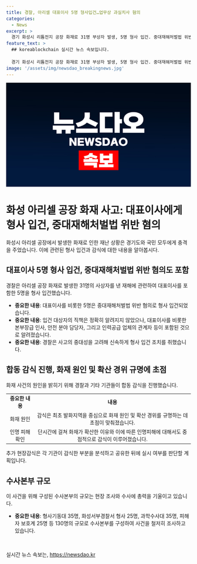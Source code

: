```yaml
---
title: 경찰, 아리셀 대표이사 5명 형사입건…업무상 과실치사 혐의
categories:
  - News
excerpt: >
  경기 화성시 리튬전지 공장 화재로 31명 부상자 발생, 5명 형사 입건. 중대재해처벌법 위반 등 혐의로 대표 등 5명 피의자 전환, 출국금지 조치. 화재 원인을 밝히기 위한 합동 감식 진행, 경찰 등 9개 기관 40여 명 참여. 화재 원인 및 확산 경위 확인에 초점, 추가 감식 후 실시 여부 결정 예정. 경찰 130명 규모 수사본부 꾸려 수사 진행 중. 
feature_text: >
  ## koreablockchain 실시간 뉴스 속보입니다.

  경기 화성시 리튬전지 공장 화재로 31명 부상자 발생, 5명 형사 입건. 중대재해처벌법 위반 등 혐의로 대표 등 5명 피의자 전환, 출국금지 조치. 화재 원인을 밝히기 위한 합동 감식 진행, 경찰 등 9개 기관 40여 명 참여. 화재 원인 및 확산 경위 확인에 초점, 추가 감식 후 실시 여부 결정 예정. 경찰 130명 규모 수사본부 꾸려 수사 진행 중. 
image: '/assets/img/newsdao_breakingnews.jpg'
---
```


<p><img src="/assets/img/newsdao_breakingnews.jpg" alt="koreablockchain 속보" /></p>

<h1>화성 아리셀 공장 화재 사고: 대표이사에게 형사 입건, 중대재해처벌법 위반 혐의</h1>

<p data-ke-size="size16">화성시 아리셀 공장에서 발생한 화재로 인한 재난 상황은 경기도와 국민 모두에게 충격을 주었습니다. 이에 관련된 형사 입건과 감식에 대한 내용을 알아봅시다.</p>

<h2 data-ke-size="size26">대표이사 5명 형사 입건, 중대재해처벌법 위반 혐의도 포함</h2>

<p data-ke-size="size16">경찰은 아리셀 공장 화재로 발생한 31명의 사상자를 낸 재해에 관련하여 대표이사를 포함한 5명을 형사 입건했습니다.</p>

<ul>
  <li><b>중요한 내용</b>: 대표이사를 비롯한 5명은 중대재해처벌법 위반 혐의로 형사 입건되었습니다.</li>
  <li><b>중요한 내용</b>: 입건 대상자의 직책은 정확히 알려지지 않았으나, 대표이사를 비롯한 본부장급 인사, 안전 분야 담당자, 그리고 인력공급 업체의 관계자 등이 포함된 것으로 알려졌습니다.</li>
  <li><b>중요한 내용</b>: 경찰은 사고의 중대성을 고려해 신속하게 형사 입건 조치를 취했습니다.</li>
</ul>

<h2 data-ke-size="size26">합동 감식 진행, 화재 원인 및 확산 경위 규명에 초점</h2>

<p data-ke-size="size16">화재 사건의 원인을 밝히기 위해 경찰과 기타 기관들이 합동 감식을 진행했습니다.</p>

<table>
  <tr>
    <td style="text-align: center; height: 17px;"><b>중요한 내용</b></td>
    <td style="text-align: center; height: 17px;"><b>내용</b></td>
  </tr>
  <tr>
    <td style="text-align: center; height: 17px;">화재 원인</td>
    <td style="text-align: center; height: 17px;">감식은 최초 발화지역을 중심으로 화재 원인 및 확산 경위를 규명하는 데 초점이 맞춰졌습니다.</td>
  </tr>
  <tr>
    <td style="text-align: center; height: 17px;">인명 피해 확인</td>
    <td style="text-align: center; height: 17px;">단시간에 걸쳐 화재가 확산한 이유와 이에 따른 인명피해에 대해서도 중점적으로 감식이 이루어졌습니다.</td>
  </tr>
</table>

<p data-ke-size="size16">추가 현장감식은 각 기관이 감식한 부분을 분석하고 공유한 뒤에 실시 여부를 판단할 계획입니다.</p>

<h2 data-ke-size="size26">수사본부 규모</h2>

<p data-ke-size="size16">이 사건을 위해 구성된 수사본부의 규모는 현장 조사와 수사에 총력을 기울이고 있습니다.</p>

<ul>
  <li><b>중요한 내용</b>: 형사기동대 35명, 화성서부경찰서 형사 25명, 과학수사대 35명, 피해자 보호계 25명 등 130명의 규모로 수사본부를 구성하여 사건을 철저히 조사하고 있습니다.</li>
</ul>

<p data-ke-size="size16">&nbsp;</p>
실시간 뉴스 속보는, <a href="https://newsdao.kr" rel="dofollow">https://newsdao.kr</a>


